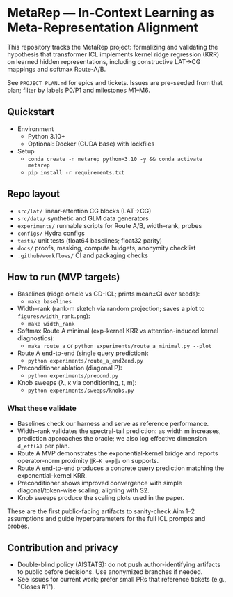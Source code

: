 # MetaRep — In-Context Learning as Meta-Representation Alignment

This repository tracks the MetaRep project: formalizing and validating the hypothesis that transformer ICL implements kernel ridge regression (KRR) on learned hidden representations, including constructive LAT→CG mappings and softmax Route-A/B.

See `PROJECT_PLAN.md` for epics and tickets. Issues are pre-seeded from that plan; filter by labels P0/P1 and milestones M1–M6.

## Quickstart

- Environment
  - Python 3.10+
  - Optional: Docker (CUDA base) with lockfiles
- Setup
  - `conda create -n metarep python=3.10 -y && conda activate metarep`
  - `pip install -r requirements.txt`

## Repo layout

- `src/lat/` linear-attention CG blocks (LAT→CG)
- `src/data/` synthetic and GLM data generators
- `experiments/` runnable scripts for Route A/B, width–rank, probes
- `configs/` Hydra configs
- `tests/` unit tests (float64 baselines; float32 parity)
- `docs/` proofs, masking, compute budgets, anonymity checklist
- `.github/workflows/` CI and packaging checks

## How to run (MVP targets)

- Baselines (ridge oracle vs GD-ICL; prints mean±CI over seeds):
  - `make baselines`
- Width–rank (rank-m sketch via random projection; saves a plot to `figures/width_rank.png`):
  - `make width_rank`
- Softmax Route A minimal (exp-kernel KRR vs attention-induced kernel diagnostics):
  - `make route_a` or `python experiments/route_a_minimal.py --plot`
- Route A end-to-end (single query prediction):
  - `python experiments/route_a_end2end.py`
- Preconditioner ablation (diagonal P):
  - `python experiments/precond.py`
- Knob sweeps (λ, κ via conditioning, t, m):
  - `python experiments/sweeps/knobs.py`


### What these validate

- Baselines check our harness and serve as reference performance.
- Width–rank validates the spectral-tail prediction: as width m increases, prediction approaches the oracle; we also log effective dimension `d_eff(λ)` per plan.
- Route A MVP demonstrates the exponential-kernel bridge and reports operator-norm proximity `‖K̃−K_exp‖₂` on supports.
- Route A end-to-end produces a concrete query prediction matching the exponential-kernel KRR.
- Preconditioner shows improved convergence with simple diagonal/token-wise scaling, aligning with S2.
- Knob sweeps produce the scaling plots used in the paper.


These are the first public-facing artifacts to sanity-check Aim 1–2 assumptions and guide hyperparameters for the full ICL prompts and probes.

## Contribution and privacy

- Double-blind policy (AISTATS): do not push author-identifying artifacts to public before decisions. Use anonymized branches if needed.
- See issues for current work; prefer small PRs that reference tickets (e.g., "Closes #1").

